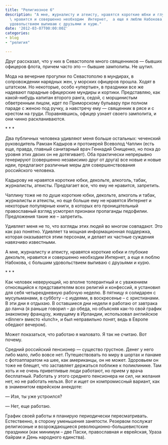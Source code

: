 ```yaml
---
title: "Религиозное 6"
description: "А мне, журналисту и атеисту, нравятся короткие юбки и глубокие декольте,
  \ нравится и совершенно необходим  Интернет,  а еще я люблю Набокова, с большим
  удовольствием выпиваю с друзьями и курю."
date: '2012-03-07T00:00:00Z'
categories:
- blog
- "религия"

---
```

Друг  рассказал, что у них в Севастополе много священников  —&nbsp;бывших офицеров флота, причем часто это —&nbsp;бывшие замполиты. Не шутил.

Мода на вечерние прогулки  по Севастополю в мундирах, в сопровождении нарядных  жен, у морских офицеров прошла. Ходят в штатском. Но некоторые, особо «упертые»,  в праздники все же надевают парадные офицерские мундиры и  кортики.  Представляю, как какой-нибудь капитан второго ранга, седой, с морщинистым обветренным лицом, идет по Приморскому бульвару при полном параде с  женою под ручку, а навстречу ему —&nbsp;священник в рясе и с крестом на груди.  Поравнявшись, офицер узнает своего замполита, и они чинно раскланиваются.

\*&nbsp;\*&nbsp;\*

Два публичных человека удивляют меня больше остальных:  чеченский руководитель Рамзан Кадыров и протоиерей Всеволод  Чаплин  (есть еще, правда,  главный санитарный врач Геннадий Онищенко, но пока  до уровня этих двоих он не дотягивает). Оба практически непрерывно генерируют  (совершенно независимо друг от друга)  все новые и новые идеи, предлагают  различные меры для совершенствования  российского человека.

Кадырову не нравятся короткие юбки, декольте, алкоголь, табак, журналисты, атеисты.  Предлагает все, что ему не нравится,  запретить.

Чаплину тоже  не по душе короткие юбки, декольте, алкоголь и табак, журналисты и атеисты, но еще больше ему не нравятся  Интернет  и  некоторые популярные книги, в которых его проницательный православный взгляд усмотрел признаки пропаганды педофилии.  Предложения такие же – запретить.

Удивляет меня не то,  что взгляды этих людей  во многом совпадают. Это как раз понятно.  Удивляет та  мощная информационная поддержка, которая оказывается этим персонам, и  делает их частные суждения  навязчиво  известными.

А мне, журналисту и атеисту, нравятся короткие юбки и глубокие декольте,  нравится и совершенно необходим  Интернет,  а еще я люблю Набокова, с большим удовольствием выпиваю с друзьями и курю.

\*&nbsp;\*&nbsp;\*     

Как человек неверующий, но вполне толерантный и с уважением относящийся к представителям  всех религий и конфессий,  я установил для себя  четырехдневную рабочую неделю.  В пятницу я солидарен с мусульманами, в субботу – с иудеями, в воскресенье – с христианами. В эти дни я отдыхаю. В оставшиеся дни недели я работаю от завтрака до ланча (я раньше говорил – до обеда, но объясняя как-то свой график знакомому французу, живущему в Ирландии, использовал  английское «dinner»  вместо «lunch», и был неправильно понят, ведь в Европе обедают вечером).

Может показаться, что  работаю я маловато.  Я так не считаю.  Вот почему.

Средний российский пенсионер  —&nbsp;существо грустное. Денег у него либо мало, либо вовсе нет.  Путешествовать по миру в шортах и панаме с фотоаппаратом на шее, как американцы, он не может. Здоровьем он тоже не блещет, что заставляет держаться поближе к поликлинике. Там хоть и не очень приветливые люди работают, но прием у врача бесплатный.  Работать  у этого среднего пенсионера ни сил, ни желания нет, но  не работать  нельзя.  Вот и ищет он  компромиссный  вариант, как в знаменитом еврейском анекдоте:

—&nbsp;Изя, ты уже устроился?

—&nbsp;Нет, еще работаю.

График своей работы  я планирую периодически пересматривать. Естественно, в сторону уменьшения занятости.  Резервом послужат религиозные   и возрождающиеся революционно-большевистские  праздники (как минимум – две Пасхи, православная и еврейская,  Ураза байрам и День народного единства).
